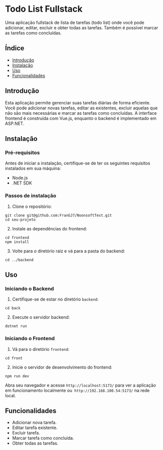 <!DOCTYPE html>
<html lang="pt-br">
<head>
    <meta charset="UTF-8">
    <meta name="viewport" content="width=device-width, initial-scale=1.0">
</head>
<body>

<h1>Todo List Fullstack</h1>

<p>Uma aplicação fullstack de lista de tarefas (todo list) onde você pode adicionar, editar, excluir e obter todas as tarefas. Também é possível marcar as tarefas como concluídas.</p>

<h2>Índice</h2>
<ul>
    <li><a href="#introdução">Introdução</a></li>
    <li><a href="#instalação">Instalação</a></li>
    <li><a href="#uso">Uso</a></li>
    <li><a href="#funcionalidades">Funcionalidades</a></li>
</ul>

<h2 id="introdução">Introdução</h2>
<p>Esta aplicação permite gerenciar suas tarefas diárias de forma eficiente. Você pode adicionar novas tarefas, editar as existentes, excluir aquelas que não são mais necessárias e marcar as tarefas como concluídas. A interface frontend é construída com Vue.js, enquanto o backend é implementado em ASP.NET.</p>

<h2 id="instalação">Instalação</h2>
<h3>Pré-requisitos</h3>
<p>Antes de iniciar a instalação, certifique-se de ter os seguintes requisitos instalados em sua máquina:</p>
<ul>
    <li>Node.js</li>
    <li>.NET SDK</li>
</ul>

<h3>Passos de instalação</h3>
<ol>
    <li>Clone o repositório:</li>
</ol>
<pre><code>git clone git@github.com:FranGJ7/NoonsoftTest.git
cd seu-projeto</code></pre>

<ol start="2">
    <li>Instale as dependências do frontend:</li>
</ol>
<pre><code>cd frontend
npm install</code></pre>

<ol start="3">
    <li>Volte para o diretório raiz e vá para a pasta do backend:</li>
</ol>
<pre><code>cd ../backend</code></pre>

<h2 id="uso">Uso</h2>

<h3>Iniciando o Backend</h3>
<ol>
    <li>Certifique-se de estar no diretório <code>backend</code>:</li>
</ol>
<pre><code>cd back</code></pre>

<ol start="2">
    <li>Execute o servidor backend:</li>
</ol>
<pre><code>dotnet run</code></pre>

<h3>Iniciando o Frontend</h3>
<ol>
    <li>Vá para o diretório <code>frontend</code>:</li>
</ol>
<pre><code>cd front</code></pre>

<ol start="2">
    <li>Inicie o servidor de desenvolvimento do frontend:</li>
</ol>
<pre><code>npm run dev</code></pre>

<p>Abra seu navegador e acesse <code>http://localhost:5173/</code> para ver a aplicação em funcionamento localmente ou<code> http://192.168.100.54:5173/</code>  na rede local.</p>

<h2 id="funcionalidades">Funcionalidades</h2>
<ul>
    <li>Adicionar nova tarefa.</li>
    <li>Editar tarefa existente.</li>
    <li>Excluir tarefa.</li>
    <li>Marcar tarefa como concluída.</li>
    <li>Obter todas as tarefas.</li>
</ul>



</body>
</html>
